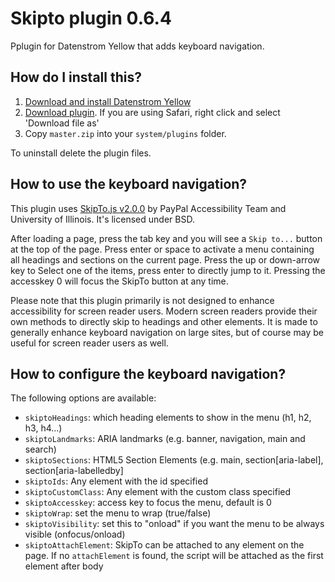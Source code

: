 Skipto plugin 0.6.4
===================
Pplugin for Datenstrom Yellow that adds keyboard navigation.

How do I install this?
----------------------
1. [Download and install Datenstrom Yellow](https://github.com/datenstrom/yellow/)
2. [Download plugin](https://github.com/schulle4u/yellow-plugin-skipto/archive/master.zip). If you are using Safari, right click and select 'Download file as'
3. Copy `master.zip` into your `system/plugins` folder.

To uninstall delete the plugin files.

How to use the keyboard navigation?
-----------------------------------
This plugin uses [SkipTo.js v2.0.0](https://paypal.github.io/skipto/) by PayPal Accessibility Team and University of Illinois. It's licensed under BSD.

After loading a page, press the tab key and you will see a `Skip to...` button at the top of the page. Press enter or space to activate a menu containing all headings and sections on the current page. Press the up or down-arrow key to Select one of the items, press enter to directly jump to it. Pressing the accesskey 0 will focus the SkipTo button at any time. 

Please note that this plugin primarily is not designed to enhance accessibility for screen reader users. Modern screen readers provide their own methods to directly skip to headings and other elements. It is made to generally enhance keyboard navigation on large sites, but of course may be useful for screen reader users as well. 

How to configure the keyboard navigation?
-----------------------------------------
The following options are available: 

* `skiptoHeadings`: which heading elements to show in the menu (h1, h2, h3, h4...)
* `skiptoLandmarks`: ARIA landmarks (e.g. banner, navigation, main and search)
* `skiptoSections`: HTML5 Section Elements (e.g. main, section[aria-label], section[aria-labelledby]
* `skiptoIds`: Any element with the id specified
* `skiptoCustomClass`: Any element with the custom class specified
* `skiptoAccesskey`: access key to focus the menu, default is 0
* `skiptoWrap`: set the menu to wrap (true/false)
* `skiptoVisibility`: set this to "onload" if you want the menu to be always visible (onfocus/onload)
* `skiptoAttachElement`: SkipTo can be attached to any element on the page. If no `attachElement` is found, the script will be attached as the first element after body
